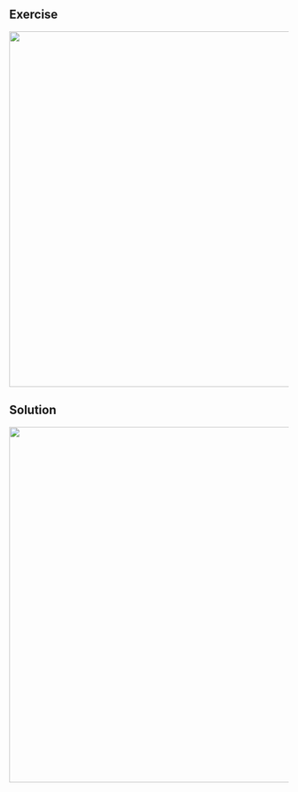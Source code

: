 ## Exercise
<img width=640 src="https://user-images.githubusercontent.com/20998959/154765945-8286e19a-36e5-4a77-8f9f-c3b017240ebd.png">

## Solution
<img width=640 src="https://user-images.githubusercontent.com/20998959/154765299-cb198974-8a64-4c4e-affc-f2b0b6e9c218.png">

